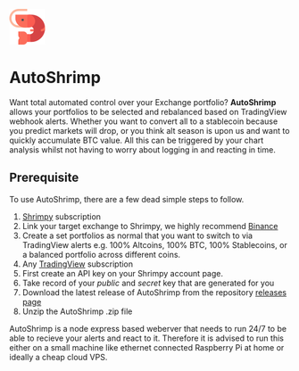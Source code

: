 ![Autoshrimp Logo](./autoshrimp-64.png)

# AutoShrimp

Want total automated control over your Exchange portfolio? **AutoShrimp** allows your portfolios to be selected and rebalanced based on TradingView webhook alerts. Whether you want to convert all to a stablecoin because you predict markets will drop, or you think alt season is upon us and want to quickly accumulate BTC value. All this can be triggered by your chart analysis whilst not having to worry about logging in and reacting in time.

## Prerequisite

To use AutoShrimp, there are a few dead simple steps to follow. 

1. [Shrimpy](https://shrimpy.io/referral?r=sA7mSLRan) subscription
2. Link your target exchange to Shrimpy, we highly recommend [Binance](https://www.binance.com/en/register?ref=17017553)
3. Create a set portfolios as normal that you want to switch to via TradingView alerts e.g. 100% Altcoins, 100% BTC, 100% Stablecoins, or a balanced portfolio across different coins.
4. Any [TradingView](https://tradingview.go2cloud.org/aff_c?offer_id=2&aff_id=11772) subscription 
5. First create an API key on your Shrimpy account page.
6. Take record of your *public* and *secret* key that are generated for you
7. Download the latest release of AutoShrimp from the repository [releases page](https://github.com/ADWilkinson/auto-shrimp/releases)
8. Unzip the AutoShrimp .zip file

AutoShrimp is a node express based weberver that needs to run 24/7 to be able to recieve your alerts and react to it. Therefore it is advised to run this either on a small machine like ethernet connected Raspberry Pi at home or ideally a cheap cloud VPS.



